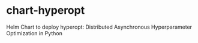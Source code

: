 # chart-hyperopt
Helm Chart to deploy hyperopt: Distributed Asynchronous Hyperparameter Optimization in Python
